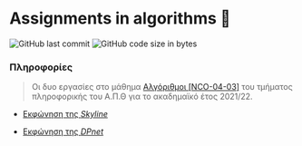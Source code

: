 # Assignments in algorithms :city_sunset:

<img alt="GitHub last commit" src="https://img.shields.io/github/last-commit/akorkos/Assignments-in-Algorithms"> <img alt="GitHub code size in bytes" src="https://img.shields.io/github/languages/code-size/akorkos/Assignments-in-Algorithms">

### Πληροφορίες 
> Οι δυο εργασίες στο μάθημα [Αλγόριθμοι [NCO-04-03]](https://elearning.auth.gr/course/view.php?id=9809) του τμήματος πληροφορικής του Α.Π.Θ για το ακαδημαϊκό έτος 2021/22. <br />

* [Εκφώνηση της *Skyline*](https://github.com/akorkos/Projects-in-Algorithms/raw/main/Skyline/Assignment_description_Skyline.pdf)

* [Εκφώνηση της *DPnet*](https://github.com/akorkos/Projects-in-Algorithms/raw/main/DPnet/Assignment_description_DPnet.pdf)

